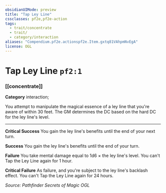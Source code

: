 ```yaml
---
obsidianUIMode: preview
title: "Tap Ley Line"
cssclasses: pf2e,pf2e-action
tags:
  - trait/concentrate
  - trait/
  - category/interaction
aliases: "Compendium.pf2e.actionspf2e.Item.gxtq81VAhpmNvEgA"
license: OGL
---
```

# Tap Ley Line `pf2:1`

### [[concentrate]]

**Category** interaction; 




You attempt to manipulate the magical essence of a ley line that you're aware of within 30 feet. The GM determines the DC based on the hard DC for the ley line's level.

* * *

**Critical Success** You gain the ley line's benefits until the end of your next turn.

**Success** You gain the ley line's benefits until the end of your turn.

**Failure** You take mental damage equal to 1d6 × the ley line's level. You can't Tap the Ley Line again for 1 hour.

**Critical Failure** As failure, and you're subject to the ley line's backlash effect. You can't Tap the Ley Line again for 24 hours.

*Source: Pathfinder Secrets of Magic*
*OGL*